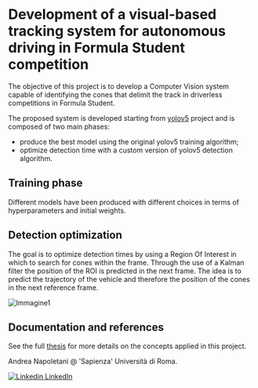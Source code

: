 # Development of a visual-based tracking system for autonomous driving in Formula Student competition
The objective of this project is to develop a Computer Vision system capable of identifying the cones that delimit the track in driverless competitions in Formula Student.

The proposed system is developed starting from [yolov5](https://github.com/ultralytics/yolov5) project and is composed of two main phases:
- produce the best model using the original yolov5 training algorithm;
- optimize detection time with a custom version of yolov5 detection algorithm.

## Training phase

Different models have been produced with different choices in terms of hyperparameters and initial weights. 

## Detection optimization

The goal is to optimize detection times by using a Region Of Interest in which to search for cones within the frame. Through the use of a Kalman filter the position of the ROI is predicted in the next frame.
The idea is to predict the trajectory of the vehicle and therefore the position of the cones in the next reference frame.

![Immagine1](https://user-images.githubusercontent.com/48736255/160589541-576382c0-cc4d-4679-b43a-f4f13fee1dad.png)

## Documentation and references
See the full [thesis](https://www.linkedin.com/in/andrea-napoletani-aa0b87166/overlay/1635486254101/single-media-viewer/) for more details on the concepts applied in this project.

Andrea Napoletani @ 'Sapienza' Università di Roma. 

[![Linkedin](https://i.stack.imgur.com/gVE0j.png) LinkedIn](https://www.linkedin.com/in/andrea-napoletani-aa0b87166/)
&nbsp;
